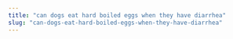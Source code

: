 ```yaml
---
title: "can dogs eat hard boiled eggs when they have diarrhea"
slug: "can-dogs-eat-hard-boiled-eggs-when-they-have-diarrhea"
---
```


